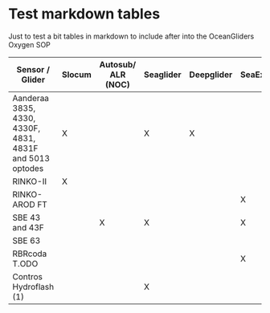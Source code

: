 # Test markdown tables
Just to test a bit tables in markdown to include after into the OceanGliders Oxygen SOP

| Sensor / Glider  |  Slocum |  Autosub/ ALR (NOC) |  Seaglider | Deepglider  |  SeaExplorer |  Spray |  Information |
|---|---|---|---|---|---|---|---|
| Aanderaa 3835, 4330, 4330F, 4831, 4831F and 5013 optodes  | X |   | X | X |   |   | Link |
| RINKO-II  | X |   |   |   |   |  |   |
| RINKO- AROD FT  |   |   |   |   | X |   |   |
| SBE 43 and 43F  |   | X | X |   | X |   |   |
| SBE 63  |   |   |   |   |   | X |   |
|  RBRcoda T.ODO |   |   |   |   | X |   |   |
|  Contros Hydroflash (1) |   |   | X |   |   |   |   |
